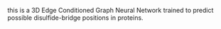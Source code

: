 this is a 3D Edge Conditioned Graph Neural Network trained to predict possible disulfide-bridge positions in proteins.
